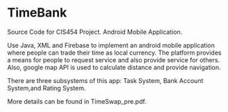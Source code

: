 # TimeBank
Source Code for CIS454 Project. Android Mobile Application.

Use Java, XML and Firebase to implement an android mobile application where people can trade their time as local currency. The platform provides a means for people to request service and also provide service for others. Also, google map API is used to calculate distance and provide navigation. 

There are three subsystems of this app: Task System, Bank Account System,and Rating System.

More details can be found in TimeSwap_pre.pdf.
